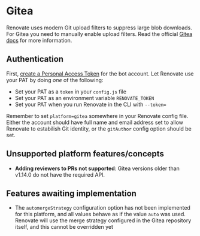 # Gitea

Renovate uses modern Git upload filters to suppress large blob downloads.
For Gitea you need to manually enable upload filters.
Read the official [Gitea docs](https://docs.gitea.io/en-us/clone-filters/) for more information.

## Authentication

First, [create a Personal Access Token](https://docs.gitea.io/en-us/api-usage/#authentication) for the bot account.
Let Renovate use your PAT by doing _one_ of the following:

- Set your PAT as a `token` in your `config.js` file
- Set your PAT as an environment variable `RENOVATE_TOKEN`
- Set your PAT when you run Renovate in the CLI with `--token=`

Remember to set `platform=gitea` somewhere in your Renovate config file.
Either the account should have full name and email address set to allow Renovate to estabilish Git identity, or the `gitAuthor` config option should be set.

## Unsupported platform features/concepts

- **Adding reviewers to PRs not supported**: Gitea versions older than v1.14.0 do not have the required API.

## Features awaiting implementation

- The `automergeStrategy` configuration option has not been implemented for this platform, and all values behave as if the value `auto` was used. Renovate will use the merge strategy configured in the Gitea repository itself, and this cannot be overridden yet
